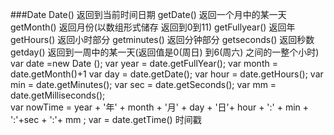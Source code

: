 ###Date
	Date()      	返回到当前时间日期
	getDate()   	返回一个月中的某一天
	getMonth()  	返回月份(以数组形式储存 返回到0到11)
	getFullyear() 	返回年
	getHours() 		返回小时部分
	getminutes() 	返回分钟部分
	getseconds() 	返回秒数
	getday() 		返回到一周中的某一天(返回值是0(周日)
					到6(周六) 之间的一整个小时)
	var date =new Date ();
	var year = date.getFullYear();
	var month = date.getMonth()+1
	var day = date.getDate();
	var hour = date.getHours();
	var min = date.getMinutes();
	var sec = date.getSeconds();
	var mm = date.getMilliseconds();	
	var nowTime = year + '年' + month + '月' + day + '日'+	 			hour + ':' + min + ':'+sec + ':'+ mm ;
	var  = date.getTime() 时间戳
